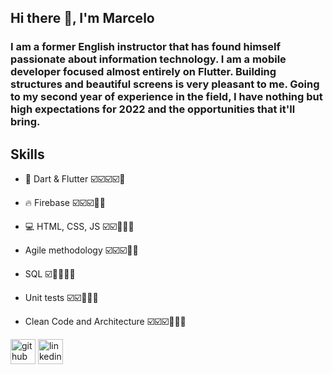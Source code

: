 

## Hi there 👋, I'm Marcelo

### I am a former English instructor that has found himself passionate about information technology. I am a mobile developer focused almost entirely on Flutter. Building structures and beautiful screens is very pleasant to me. Going to my second year of experience in the field, I have nothing but high expectations for 2022 and the opportunities that it'll bring.

## Skills
* 📱  Dart & Flutter :ballot_box_with_check::ballot_box_with_check::ballot_box_with_check::ballot_box_with_check::white_square_button: 
* :fire: Firebase :ballot_box_with_check::ballot_box_with_check::ballot_box_with_check::white_square_button::white_square_button:
* 💻 HTML, CSS, JS :ballot_box_with_check::ballot_box_with_check::white_square_button::white_square_button::white_square_button: 

* Agile methodology :ballot_box_with_check::ballot_box_with_check::ballot_box_with_check::white_square_button::white_square_button:
* SQL :ballot_box_with_check::white_square_button::white_square_button::white_square_button::white_square_button:
* Unit tests :ballot_box_with_check::ballot_box_with_check::white_square_button::white_square_button::white_square_button: 
* Clean Code and Architecture :ballot_box_with_check::ballot_box_with_check::ballot_box_with_check::white_square_button::white_square_button::white_square_button: 


[<img src='https://cdn.jsdelivr.net/npm/simple-icons@3.0.1/icons/github.svg' alt='github' height='40'>](https://github.com/M-antunes)  [<img src='https://cdn.jsdelivr.net/npm/simple-icons@3.0.1/icons/linkedin.svg' alt='linkedin' height='40'>](https://www.linkedin.com/in/https://www.linkedin.com/in/marcelo-antunes-92203a205//)  






